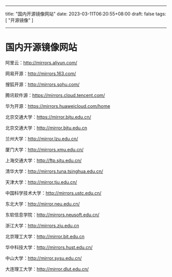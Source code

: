 
---
title: "国内开源镜像网站"
date: 2023-03-11T06:20:55+08:00
draft: false
tags: [ "开源镜像" ]

---





# 国内开源镜像网站




阿里云：http://mirrors.aliyun.com/

网易开源：http://mirrors.163.com/

搜狐开源：http://mirrors.sohu.com/

腾讯软件源：https://mirrors.cloud.tencent.com/

华为开源：https://mirrors.huaweicloud.com/home

北京交通大学：https://mirror.bjtu.edu.cn/

北京交通大学：http://mirror.bjtu.edu.cn

兰州大学：http://mirror.lzu.edu.cn/

厦门大学：http://mirrors.xmu.edu.cn/

上海交通大学：http://ftp.sjtu.edu.cn/

清华大学：http://mirrors.tuna.tsinghua.edu.cn/

天津大学：http://mirror.tju.edu.cn/

中国科学技术大学：http://mirrors.ustc.edu.cn/

东北大学：http://mirror.neu.edu.cn/

东软信息学院：http://mirrors.neusoft.edu.cn/

浙江大学：http://mirrors.zju.edu.cn

北京理工大学：http://mirror.bit.edu.cn

华中科技大学：http://mirrors.hust.edu.cn/

中山大学：http://mirror.sysu.edu.cn/

大连理工大学：http://mirror.dlut.edu.cn/